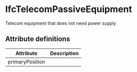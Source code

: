 IfcTelecomPassiveEquipment
==========================
Telecom equipment that does not need power supply


Attribute definitions
---------------------
| Attribute       | Description   |
|-----------------|---------------|
| primaryPosition |               |

